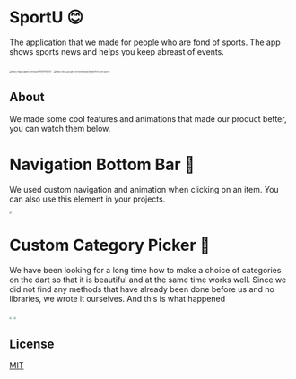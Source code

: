 # SportU 😊

The application that we made for people who are fond of sports. The app shows sports news and helps you keep abreast of events.

<img src="https://sportu.pro/img/app-store-icon.dfd1334f.png" alt="https://apps.apple.com/app/id1530732023" style="zoom:25%;" />

<img src="https://sportu.pro/img/google-play-icon.b39a79a8.png" alt="https://play.google.com/store/apps/details?id=com.sportu" style="zoom:25%;" />

## About

We made some cool features and animations that made our product better, you can watch them below.

# Navigation Bottom Bar 🤫

We used custom navigation and animation when clicking on an item. You can also use this element in your projects.

<img src="https://dms.licdn.com/playlist/C4E05AQEkHYyix4vn6w/mp4-720p-30fp-crf28/0?e=1605099600&v=beta&t=UmMai6wijAguBAIIPCBdEnAZZXNtwuBp2sw9AuY10Mc" style="zoom:25%;" />

# Custom Category Picker 🤔

We have been looking for a long time how to make a choice of categories on the dart so that it is beautiful and at the same time works well. Since we did not find any methods that have already been done before us and no libraries, we wrote it ourselves. And this is what happened 

<img src="https://dms.licdn.com/playlist/C4E05AQF4gYhxC1N1nA/mp4-720p-30fp-crf28/0?e=1605099600&v=beta&t=PyNAbbwa_Mi6WUZLzHGkoXN7lV0dyN5OKsRtDCbXpAU" style="zoom:25%;" />
<img src="https://dms.licdn.com/playlist/C4E05AQE1FZN1cPfLog/mp4-720p-30fp-crf28/0?e=1605099600&v=beta&t=2IgYFMZwzLRmnMwUcM5boGJ0zUOv7dknAvqpvQnMJHs" style="zoom:25%;" />

## License

[MIT](https://choosealicense.com/licenses/mit/)

